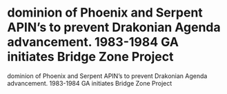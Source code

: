 # dominion of Phoenix and Serpent APIN’s to prevent Drakonian Agenda advancement. 1983-1984 GA initiates Bridge Zone Project

dominion of Phoenix and Serpent APIN’s to prevent Drakonian Agenda advancement. 1983-1984 GA initiates Bridge Zone Project
